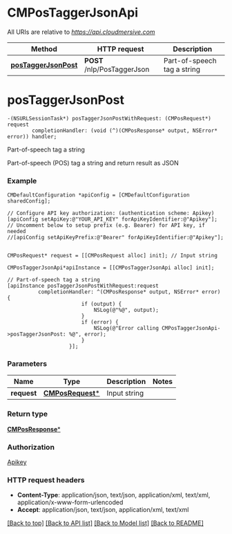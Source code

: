 # CMPosTaggerJsonApi

All URIs are relative to *https://api.cloudmersive.com*

Method | HTTP request | Description
------------- | ------------- | -------------
[**posTaggerJsonPost**](CMPosTaggerJsonApi.md#postaggerjsonpost) | **POST** /nlp/PosTaggerJson | Part-of-speech tag a string


# **posTaggerJsonPost**
```objc
-(NSURLSessionTask*) posTaggerJsonPostWithRequest: (CMPosRequest*) request
        completionHandler: (void (^)(CMPosResponse* output, NSError* error)) handler;
```

Part-of-speech tag a string

Part-of-speech (POS) tag a string and return result as JSON

### Example 
```objc
CMDefaultConfiguration *apiConfig = [CMDefaultConfiguration sharedConfig];

// Configure API key authorization: (authentication scheme: Apikey)
[apiConfig setApiKey:@"YOUR_API_KEY" forApiKeyIdentifier:@"Apikey"];
// Uncomment below to setup prefix (e.g. Bearer) for API key, if needed
//[apiConfig setApiKeyPrefix:@"Bearer" forApiKeyIdentifier:@"Apikey"];


CMPosRequest* request = [[CMPosRequest alloc] init]; // Input string

CMPosTaggerJsonApi*apiInstance = [[CMPosTaggerJsonApi alloc] init];

// Part-of-speech tag a string
[apiInstance posTaggerJsonPostWithRequest:request
          completionHandler: ^(CMPosResponse* output, NSError* error) {
                        if (output) {
                            NSLog(@"%@", output);
                        }
                        if (error) {
                            NSLog(@"Error calling CMPosTaggerJsonApi->posTaggerJsonPost: %@", error);
                        }
                    }];
```

### Parameters

Name | Type | Description  | Notes
------------- | ------------- | ------------- | -------------
 **request** | [**CMPosRequest***](CMPosRequest.md)| Input string | 

### Return type

[**CMPosResponse***](CMPosResponse.md)

### Authorization

[Apikey](../README.md#Apikey)

### HTTP request headers

 - **Content-Type**: application/json, text/json, application/xml, text/xml, application/x-www-form-urlencoded
 - **Accept**: application/json, text/json, application/xml, text/xml

[[Back to top]](#) [[Back to API list]](../README.md#documentation-for-api-endpoints) [[Back to Model list]](../README.md#documentation-for-models) [[Back to README]](../README.md)

